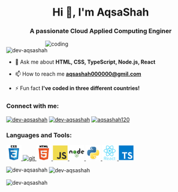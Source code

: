 
<h1 align="center">Hi 👋, I'm AqsaShah</h1>
<h3 align="center">A passionate Cloud Applied Computing Enginer</h3>

<img align="right" alt="coding" width="400" src="https://www.google.com.pk/url?sa=i&url=https%3A%2F%2Farieljakubowski.medium.com%2Fi-passed-every-coding-challenge-at-flatiron-school-my-first-try-heres-how-23302a1bfe46&psig=AOvVaw14DofOiddQkgE60QaxOkCF&ust=1713782408497000&source=images&cd=vfe&opi=89978449&ved=0CBEQjRxqFwoTCLjjxKOP04UDFQAAAAAdAAAAABAP">

<p align="left"> <img src="https://komarev.com/ghpvc/?username=dev-aqsashah&label=Profile%20views&color=0e75b6&style=flat" alt="dev-aqsashah" /> </p>

- 💬 Ask me about **HTML, CSS, TypeScript, Node.js, React**

- 📫 How to reach me **aqsashah000000@gmil.com**

- ⚡ Fun fact **I've coded in three different countries!**

<h3 align="left">Connect with me:</h3>
<p align="left">
<a href="https://linkedin.com/in/dev-aqsashah" target="blank"><img align="center" src="https://raw.githubusercontent.com/rahuldkjain/github-profile-readme-generator/master/src/images/icons/Social/linked-in-alt.svg" alt="dev-aqsashah" height="30" width="40" /></a>
<a href="https://instagram.com/dev-aqsashah" target="blank"><img align="center" src="https://raw.githubusercontent.com/rahuldkjain/github-profile-readme-generator/master/src/images/icons/Social/instagram.svg" alt="dev-aqsashah" height="30" width="40" /></a>
<a href="https://www.youtube.com/c/aqsashah120" target="blank"><img align="center" src="https://raw.githubusercontent.com/rahuldkjain/github-profile-readme-generator/master/src/images/icons/Social/youtube.svg" alt="aqsashah120" height="30" width="40" /></a>
</p>

<h3 align="left">Languages and Tools:</h3>
<p align="left"> <a href="https://www.w3schools.com/css/" target="_blank" rel="noreferrer"> <img src="https://raw.githubusercontent.com/devicons/devicon/master/icons/css3/css3-original-wordmark.svg" alt="css3" width="40" height="40"/> </a> <a href="https://git-scm.com/" target="_blank" rel="noreferrer"> <img src="https://www.vectorlogo.zone/logos/git-scm/git-scm-icon.svg" alt="git" width="40" height="40"/> </a> <a href="https://www.w3.org/html/" target="_blank" rel="noreferrer"> <img src="https://raw.githubusercontent.com/devicons/devicon/master/icons/html5/html5-original-wordmark.svg" alt="html5" width="40" height="40"/> </a> <a href="https://developer.mozilla.org/en-US/docs/Web/JavaScript" target="_blank" rel="noreferrer"> <img src="https://raw.githubusercontent.com/devicons/devicon/master/icons/javascript/javascript-original.svg" alt="javascript" width="40" height="40"/> </a> <a href="https://nodejs.org" target="_blank" rel="noreferrer"> <img src="https://raw.githubusercontent.com/devicons/devicon/master/icons/nodejs/nodejs-original-wordmark.svg" alt="nodejs" width="40" height="40"/> </a> <a href="https://www.python.org" target="_blank" rel="noreferrer"> <img src="https://raw.githubusercontent.com/devicons/devicon/master/icons/python/python-original.svg" alt="python" width="40" height="40"/> </a> <a href="https://reactjs.org/" target="_blank" rel="noreferrer"> <img src="https://raw.githubusercontent.com/devicons/devicon/master/icons/react/react-original-wordmark.svg" alt="react" width="40" height="40"/> </a> <a href="https://www.typescriptlang.org/" target="_blank" rel="noreferrer"> <img src="https://raw.githubusercontent.com/devicons/devicon/master/icons/typescript/typescript-original.svg" alt="typescript" width="40" height="40"/> </a> </p>

<p><img align="left" src="https://github-readme-stats.vercel.app/api/top-langs?username=dev-aqsashah&show_icons=true&locale=en&layout=compact" alt="dev-aqsashah" /></p>

<p>&nbsp;<img align="center" src="https://github-readme-stats.vercel.app/api?username=dev-aqsashah&show_icons=true&locale=en" alt="dev-aqsashah" /></p>

<p><img align="center" src="https://github-readme-streak-stats.herokuapp.com/?user=dev-aqsashah&" alt="dev-aqsashah" /></p>
